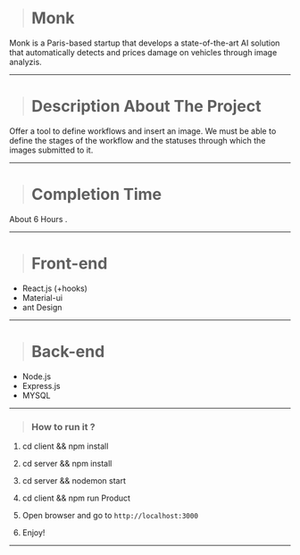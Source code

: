 > # Monk

Monk is a Paris-based startup that develops a state-of-the-art AI solution that automatically detects and prices damage on vehicles through image analyzis.

<hr>

> # Description About The Project


Offer a tool to define workflows and insert an image. We must be able to define the stages of the workflow and the statuses through which
the images submitted to it.

<hr>

> # Completion Time

About 6 Hours .

<hr>

> # Front-end

- React.js (+hooks)
- Material-ui
- ant Design

<hr>

> # Back-end

- Node.js
- Express.js
- MYSQL

<hr>

> ### How to run it ?

   1. cd client && npm install

   2. cd server && npm install

   3. cd server && nodemon start

   4. cd client && npm run Product

   5. Open browser and go to `http://localhost:3000`
   
   6. Enjoy!

<hr>
